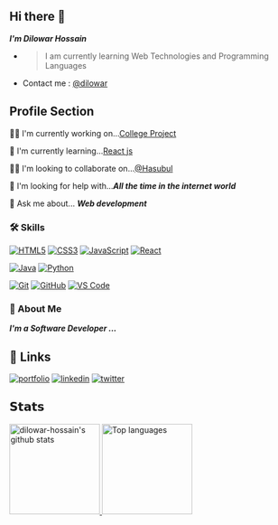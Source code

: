 ## Hi there 👋

**_I'm Dilowar Hossain_**

* > I am currently learning Web Technologies and Programming Languages

* Contact me : [@dilowar](mailto:dilowar101@gmail.com)

## Profile Section
👩‍💻 I'm currently working on...[College Project](https://github.com/dilowar-hossain/semester-project)

🧠 I'm currently learning...[React js](https://react.dev/learn)

👯‍♀️ I'm looking to collaborate on...[@Hasubul](https://github.com/Hasibul89)

🤔 I'm looking for help with..._**All the time in the internet world**_

💬 Ask me about...  **_Web development_**

### 🛠 Skills
[![HTML5](https://img.shields.io/badge/-HTML5-%23E44D27?style=flat-square&logo=html5&logoColor=ffffff)]()
[![CSS3](https://img.shields.io/badge/-CSS3-%231572B6?style=flat-square&logo=css3)]()
[![JavaScript](https://img.shields.io/badge/-JavaScript-%23F7DF1C?style=flat-square&logo=javascript&logoColor=000000&labelColor=%23F7DF1C&color=%23FFCE5A)](https://www.javascript.com/)
[![React](https://img.shields.io/badge/-ReactJs-%23282C34?style=flat-square&logo=react)](https://reactjs.org/)

[![Java](https://img.shields.io/badge/-Java-%23ee7600?style=flat-square&logo=java&logoColor=%23ffffff)](https://www.java.com/en/)
[![Python](https://img.shields.io/badge/-Python-%23EEE32C?style=flat-square&logo=python)](https://www.python.org/)



[![Git](https://img.shields.io/badge/-Git-%23F05032?style=flat-square&logo=git&logoColor=%23ffffff)](https://git-scm.com/)
[![GitHub](https://img.shields.io/badge/-GitHub-%237C8495?style=flat-square&logo=github&logoColor=%23282C34)]()
[![VS Code](https://img.shields.io/badge/-VSCode-%23007ACC?style=flat-square&logo=visual-studio-code)](https://code.visualstudio.com/)


### 🚀 About Me
**_I'm a Software Developer ..._**

## 🔗 Links
[![portfolio](https://img.shields.io/badge/portfolio-000?style=for-the-badge&logo=ko-fi&logoColor=white)](https://dilowar.tech/)
[![linkedin](https://img.shields.io/badge/linkedin-0A66C2?style=for-the-badge&logo=linkedin&logoColor=white)](https://www.linkedin.com/in/dilowar-hossain?utm_source=share&utm_campaign=share_via&utm_content=profile&utm_medium=android_app)
[![twitter](https://img.shields.io/badge/twitter-1DA1F2?style=for-the-badge&logo=twitter&logoColor=white)](https://twitter.com/dilowarhossain_)



## 𝗦𝘁𝗮𝘁𝘀

<a href="https://github.com/dilowar-hossain">
    <img
    height="160em"
    src="https://github-readme-stats.vercel.app/api?username=dilowar-hossain&show_icons=true&theme=tokyonight&count_private=true" alt="dilowar-hossain's github stats" />
    <img
    height="160em"
    src="https://github-readme-stats.vercel.app/api/top-langs/?username=dilowar-hossain&theme=tokyonight&layout=compact"
    alt="Top languages" />
</a>
<br/>
<br/>

<!-- [![visitors](https://visitor-badge.laobi.icu/badge?page_id=dilowar-hossain.dilowar-hossain)]()
[![GitHub](https://img.shields.io/github/followers/dilowar-hossain.svg?label=GitHub&style=social)](https://github.com/dilowar-hossain?tab=followers)
 -->


<!--
**dilowar-hossain/dilowar-hossain** is a ✨ _special_ ✨ repository because its `README.md` (this file) appears on your GitHub profile.

Here are some ideas to get you started:

- 🔭 I’m currently working on ...
- 🌱 I’m currently learning ...
- 👯 I’m looking to collaborate on ...
- 🤔 I’m looking for help with ...
- 💬 Ask me about ... dilowar101@gmail.com
- 📫 How to reach me: ...
- 😄 Pronouns: ...
- ⚡ Fun fact: ...
-->
